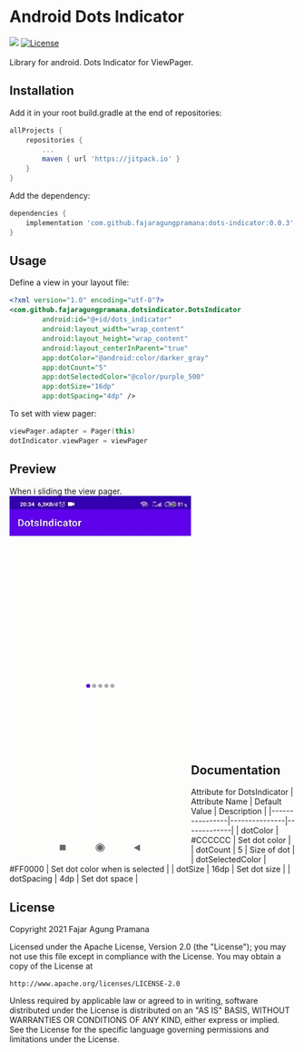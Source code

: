 # Android Dots Indicator
[![](https://jitpack.io/v/fajaragungpramana/dots-indicator.svg)](https://jitpack.io/#fajaragungpramana/dots-indicator)
[![License](https://img.shields.io/badge/License-Apache%202.0-blue.svg)](https://opensource.org/licenses/Apache-2.0)
</br>
</br>
Library for android. Dots Indicator for ViewPager.

## Installation
Add it in your root build.gradle at the end of repositories:
```gradle
allProjects {
	repositories {
		...
		maven { url 'https://jitpack.io' }
	}
}
```
Add the dependency:
```gradle
dependencies {
	implementation 'com.github.fajaragungpramana:dots-indicator:0.0.3'
}
```

## Usage
Define a view in your layout file:
```xml
<?xml version="1.0" encoding="utf-8"?>
<com.github.fajaragungpramana.dotsindicator.DotsIndicator
        android:id="@+id/dots_indicator"
        android:layout_width="wrap_content"
        android:layout_height="wrap_content"
        android:layout_centerInParent="true"
        app:dotColor="@android:color/darker_gray"
        app:dotCount="5"
        app:dotSelectedColor="@color/purple_500"
        app:dotSize="16dp"
        app:dotSpacing="4dp" />
```

To set with view pager:
```kotlin
viewPager.adapter = Pager(this)
dotIndicator.viewPager = viewPager
```

## Preview
When i sliding the view pager.
<a href="url"><img src="https://github.com/fajaragungpramana/assets/blob/master/DotsIndicator/GIF-210204_203635.gif" align="left" height="640" width="320" ></a>
</br>
</br>
</br>
</br>
</br>
</br>
</br>
</br>
</br>
</br>
</br>
</br>
</br>
</br>
</br>
</br>
</br>
</br>
</br>
</br>
</br>
</br>
</br>
</br>
</br>
</br>
</br>

## Documentation
Attribute for DotsIndicator
| Attribute Name | Default Value | Description |
|----------------|---------------|-------------|
| dotColor | #CCCCCC | Set dot color |
| dotCount | 5 | Size of dot |
| dotSelectedColor | #FF0000 | Set dot color when is selected |
| dotSize | 16dp | Set dot size |
| dotSpacing | 4dp | Set dot space |

## License
Copyright 2021 Fajar Agung Pramana

Licensed under the Apache License, Version 2.0 (the "License");
you may not use this file except in compliance with the License.
You may obtain a copy of the License at

    http://www.apache.org/licenses/LICENSE-2.0

Unless required by applicable law or agreed to in writing, software
distributed under the License is distributed on an "AS IS" BASIS,
WITHOUT WARRANTIES OR CONDITIONS OF ANY KIND, either express or implied.
See the License for the specific language governing permissions and
limitations under the License.

